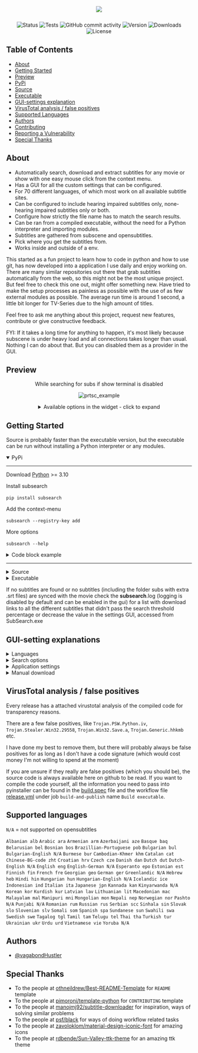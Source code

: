 <h1 align="center"><img src="https://raw.githubusercontent.com/vagabondHustler/SubSearch/main/assets/subsearch_v2.png"/></h1>

<div align="center">

![Status](https://img.shields.io/badge/status-active-success?&style=flat-square)
![Tests](https://img.shields.io/github/actions/workflow/status/vagabondhustler/subsearch/tests.yml?branch=main&label=tests&style=flat-square)
![GitHub commit activity](https://img.shields.io/github/commit-activity/m/vagabondhustler/subsearch?&style=flat-square)
![Version](https://img.shields.io/github/v/release/vagabondHustler/SubSearch?&display_name=tag&include_prereleases&style=flat-square)
![Downloads](https://img.shields.io/github/downloads/vagabondHustler/SubSearch/total?&style=flat-square)
![License](https://img.shields.io/github/license/vagabondhustler/SUbSearch?&style=flat-square)

</div>

## Table of Contents

- [About](#about)
- [Getting Started](#getting_started_src)
- [Preview](#preview)
- [PyPi](#pypi)
- [Source](#src)
- [Executable](#exe)
- [GUI-settings explanation](#usage)
- [VirusTotal analysis / false positives](#virus)
- [Supported Languages](#lsupport)
- [Authors](#authors)
- [Contributing](https://github.com/vagabondHustler/SubSearch/blob/main/.github/CONTRIBUTING.md)
- [Reporting a Vulnerability](https://github.com/vagabondHustler/SubSearch/blob/main/.github/SECURITY.md)
- [Special Thanks](#thanks)

## About <a name = "about"></a>

- Automatically search, download and extract subtitles for any movie or show with one easy mouse click from the context menu.
- Has a GUI for all the custom settings that can be configured.
- For 70 different languages, of which most work on all available subtitle sites.
- Can be configured to include hearing impaired subtitles only, none-hearing impaired subtitles only or both.
- Configure how strictly the file name has to match the search results.
- Can be ran from a compiled executable, without the need for a Python interpreter and importing modules.
- Subtitles are gathered from subscene and opensubtitles.
- Pick where you get the subtitles from.
- Works inside and outside of a env.

This started as a fun project to learn how to code in python and how to use git, has now developed into a application I use daily and enjoy working on. There are many similar repositories out there that grab subtitles automatically from the web, so this might not be the most unique project. But feel free to check this one out, might offer something new. Have tried to make the setup processes as painless as possible with the use of as few external modules as possible. The average run time is around 1 second, a little bit longer for TV-Series due to the high amount of titles.

Feel free to ask me anything about this project, request new features, contribute or give constructive feedback.

FYI:
If it takes a long time for anything to happen, it's most likely because subscene is under heavy load and all connections takes longer than usual. Nothing I can do about that. But you can disabled them as a provider in the GUI.

## Preview <a name = "preview"></a>

<div align="center">

While searching for subs if show terminal is disabled

![prtsc_example](https://raw.githubusercontent.com/vagabondHustler/SubSearch/main/assets/example.gif)

<details>
<summary>Available options in the widget -  click to expand</summary>

![prtsc_language](https://raw.githubusercontent.com/vagabondHustler/subsearch/main/assets/gui_language.png)

![prtsc_search](https://raw.githubusercontent.com/vagabondHustler/subsearch/main/assets/gui_search.png)

![prtsc_settings](https://raw.githubusercontent.com/vagabondHustler/subsearch/main/assets/gui_settings.png)

![prtsc_download](https://raw.githubusercontent.com/vagabondHustler/SubSearch/main/assets/gui_download.png)

</details>

</div>

## Getting Started <a name = "getting_started_src"></a>

Source is probably faster than the executable version, but the executable can be run without installing a Python interpreter or any modules.

<details open>
<summary>PyPi<a name = "pypi"></a></summary>

---

Download [Python](https://www.python.org/downloads/) >= 3.10

Install subsearch

`pip install subsearch`

Add the context-menu

`subsearch --registry-key add`

More options

`subsearch --help`

<details>
<summary>Code block example<a name = "code"></a></summary>

---

```
from subsearch import __subsearch__
from subsearch.utils.raw_config import get_config, set_config


def main() -> None:
    config = get_config()
    config["providers"]["opensubtitles_hash"] = False
    set_config(config)
    app = __subsearch__.Subsearch()
    app.thread_executor(
        app.provider_opensubtitles,
        app.provider_subscene,
        app.provider_yifysubtitles,
    )
    app.process_files()
    app.on_exit()


if __name__ == "__main__":
    main()
```

`python -m main c:\users\vagabondhustler\desktop\foo.bar.the.movie.2022.1080p-foobar.mkv`

</details>

---

</details>

</div>

<details>
<summary>Source <a name = "src"></a></summary>

---

Download [Python](https://www.python.org/downloads/) >= 3.10

Download subsearch

`git clone https://github.com/vagabondHustler/subsearch.git`

Install syntax

`pip install -e <local project path>[package-index-options]`

Example 1: only required dependencies

`pip install -e .`

Example 2: with dev/optional dependencies

`pip install -e .[dev, optional]`

<details>
<summary>Code block example<a name = "code"></a></summary>

---

```
from subsearch import __subsearch__
from subsearch.utils.raw_config import get_config, set_config


def main() -> None:
    config = get_config()
    config["providers"]["opensubtitles_hash"] = False
    set_config(config)
    app = __subsearch__.Subsearch()
    app.thread_executor(
        app.provider_opensubtitles,
        app.provider_subscene,
        app.provider_yifysubtitles,
    )
    app.process_files()
    app.on_exit()
    


if __name__ == "__main__":
    main()
```

`python -m main c:\users\vagabondhustler\desktop\foo.bar.the.movie.2022.1080p-foobar.mkv`

</details>

---

</details>

<details>
<summary> Executable <a name = "exe"></a></summary>

---

Download SubSearch-vx.x.x-win-x64.zip from releases - [Download URL](https://github.com/vagabondHustler/SubSearch/releases)

Unzip file and run SubSearch.exe

If you get a PUA message, click `More info`

<details>
<summary>Print screens<a name = "code"></a></summary>

![prtsc_moreinfo](https://raw.githubusercontent.com/vagabondHustler/SubSearch/main/assets/moreinfo.png)

![prtsc_runanyway](https://raw.githubusercontent.com/vagabondHustler/SubSearch/main/assets/runanyway.png)

</details>

---

</details>

If no subtitles are found or no subtitles (including the folder subs with extra .srt files) are synced with the movie check the **subsearch**.log (logging is disabled by default and can be enabled in the gui) for a list with download links to all the different subtitles that didn't pass the search threshold percentage or decrease the value in the settings GUI, accessed from SubSearch.exe

## GUI-setting explanations  <a name = "usage"></a>

<details>
<summary>Languages</summary>

Pick subtitle language.

</details>

<details>
<summary>Search options</summary>

- `Search providers`: What websites to search for subtitles on.
- `Subtitle typ`: Only download hearing impaired subtitles/non hearing impaired or both if both are either checked/unchecked.
- `Search threshold`: How closely the release name has to match with the found subtitle name, 100% would download everything.
- `Rename best match`: Rename the .srt file that most closely matches the filename and keep it in the folder were the media file can be found (makes eg MPC-HC auto load the sub).

</details>

<details>
<summary>Application settings</summary>

- `File extensions`: Decide which files 'Subsearch' appears on in the context-menu.
- `Context menu`: Remove/Add 'Subsearch' from the context-menu (and registry).
- `Context menu icon`: Show a icon next to 'Subsearch' in the context-menu.
- `Download window`: Open the manual download GUI tab if subtitles are found but not downloaded.
- `Enable threading`: Search with all active providers concurrently, instead of separably, which can greatly improve the search times.
- `Create subsearch.log`: Creates a .log file with different types of information the app does in the directory of the media file.
- `Terminal on search`: Show the terminal when using `Subsearch`, what is output in the terminal is also output to the .log file (disabled when using the exe).
- `Check for updates`: Check if there is a new release in the repository and provides a link to the latest release if there is a newer version available.

</details>

<details>
<summary>Manual download</summary>

For now, only has content if subtitles are found but not downloaded after a search.

</details>

## VirusTotal analysis / false positives <a name = "virus"></a>

Every release has a attached virustotal analysis of the compiled code for transparency reasons.

There are a few false positives, like `Trojan.PSW.Python.iv`, `Trojan.Stealer.Win32.29558`, `Trojan.Win32.Save.a`, `Trojan.Generic.hhkmb` etc.

I have done my best to remove them, but there will probably always be false positives for as long as I don't have a code signature (which would cost money I'm not willing to spend at the moment)

If you are unsure if they really are false positives (which you should be), the source code is always available here on github to be read.
If you want to compile the code yourself, all the information you need to pass into pyinstaller can be found in the [build.spec](https://github.com/vagabondHustler/subsearch/blob/main/scripts/build.spec) file and the workflow file [release.yml](https://github.com/vagabondHustler/subsearch/blob/main/.github/workflows/release.yml) under job `build-and-publish` name `Build executable`.

## Supported languages <a name = "lsupport"></a>

`N/A` = not supported on opensubtitles

`Albanian alb` `Arabic ara` `Armenian arm` `Azerbaijani aze` `Basque baq` `Belarusian bel` `Bosnian bos` `Brazillian-Portuguese pob` `Bulgarian bul` `Bulgarian-English N/A` `Burmese bur` `Cambodian-Khmer khm` `Catalan cat` `Chinese-BG-code zht` `Croatian hrv` `Czech cze` `Danish dan` `Dutch dut` `Dutch-English N/A` `English eng` `English-German N/A` `Esperanto epo` `Estonian est` `Finnish fin` `French fre` `Georgian geo` `German ger` `Greenlandic N/A` `Hebrew heb` `Hindi hin` `Hungarian hun` `Hungarian-English N/A` `Icelandic ice` `Indonesian ind` `Italian ita` `Japanese jpn` `Kannada kan` `Kinyarwanda N/A` `Korean kor` `Kurdish kur` `Latvian lav` `Lithuanian lit` `Macedonian mac` `Malayalam mal` `Manipuri mni` `Mongolian mon` `Nepali nep` `Norwegian nor` `Pashto N/A` `Punjabi N/A` `Romanian rum` `Russian rus` `Serbian scc` `Sinhala sin` `Slovak slo` `Slovenian slv` `Somali som` `Spanish spa` `Sundanese sun` `Swahili swa` `Swedish swe` `Tagalog tgl` `Tamil tam` `Telugu tel` `Thai tha` `Turkish tur` `Ukrainian ukr` `Urdu urd` `Vietnamese vie` `Yoruba N/A`

## Authors <a name = "authors"></a>

- [@vagabondHustler](https://github.com/vagabondHustler)

## Special Thanks<a name = "thanks"></a>

- To the people at [othneildrew/Best-README-Template](https://github.com/othneildrew/Best-README-Template) for `README` template
- To the people at [pimoroni/template-python](https://github.com/pimoroni/template-python/blob/master/.github/CONTRIBUTING.md) for `CONTRIBUTING` template
- To the people at [manojmj92/subtitle-downloader](https://github.com/manojmj92/subtitle-downloader) for inspiration, ways of solving similar problems
- To the people at [psf/black](https://github.com/psf/black) for ways of doing workflow related tasks
- To the people at [zavoloklom/material-design-iconic-font](https://github.com/zavoloklom/material-design-iconic-font) for amazing icons
- To the people at [rdbende/Sun-Valley-ttk-theme](https://github.com/rdbende/Sun-Valley-ttk-theme) for an amazing ttk theme
